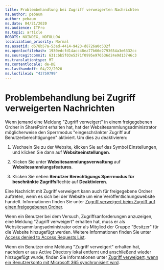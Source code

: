 ```yaml
---
title: Problembehandlung bei Zugriff verweigerten Nachrichten
ms.author: pebaum
author: pebaum
ms.date: 04/21/2020
ms.audience: ITPro
ms.topic: article
ROBOTS: NOINDEX, NOFOLLOW
localization_priority: Normal
ms.assetid: d678b57a-53ad-4414-9423-d8726a0c532f
ms.openlocfilehash: 1930edcfd14acc48ea77b66e2793654a3e6332cc
ms.sourcegitcommit: 631cbb5f03e5371f0995e976536d24e9d13746c3
ms.translationtype: MT
ms.contentlocale: de-DE
ms.lasthandoff: 04/22/2020
ms.locfileid: "43759799"
---
```

# <a name="troubleshoot-access-denied-messages"></a>Problembehandlung bei Zugriff verweigerten Nachrichten

Wenn jemand eine Meldung "Zugriff verweigert" in einem freigegebenen Ordner in SharePoint erhalten hat, hat der Websitesammlungsadministrator möglicherweise den Sperrmodus "eingeschränkter Zugriff auf Benutzerberechtigungen" aktiviert. Um dies zu deaktivieren: 
  
1. Wechseln Sie zu der Website, klicken Sie auf das Symbol Einstellungen, und klicken Sie dann auf **Websiteeinstellungen**.
    
2. Klicken Sie unter **Websitesammlungsverwaltung** auf **Websitesammlungsfeatures**.
    
3. Klicken Sie neben **Benutzer Berechtigungs Sperrmodus für beschränkte Zugriffs**Rechte auf **Deaktivieren**.
    
Eine Nachricht mit Zugriff verweigert kann auch für freigegebene Ordner auftreten, wenn es sich bei der Website um eine Veröffentlichungswebsite handelt. Informationen finden Sie unter [Zugriff verweigert beim Zugriff auf einen freigegebenen Ordner](https://go.microsoft.com/fwlink/?linkid=2004317).
  
Wenn ein Benutzer bei dem Versuch, Zugriffsanforderungen anzuzeigen, eine Meldung "Zugriff verweigert" erhalten hat, muss er als Websitesammlungsadministrator oder als Mitglied der Gruppe "Besitzer" für die Website hinzugefügt werden. Weitere Informationen finden Sie unter [Access denied to Access Requests List](https://go.microsoft.com/fwlink/?linkid=2004220).
  
Wenn ein Benutzer eine Meldung "Zugriff verweigert" erhalten hat, nachdem er aus Active Directory lokal entfernt und anschließend wieder hinzugefügt wurde, finden Sie Informationen unter [Zugriff verweigert, wenn ein Benutzerkonto mit Microsoft 365 synchronisiert wird](https://go.microsoft.com/fwlink/?linkid=2004318).
  

